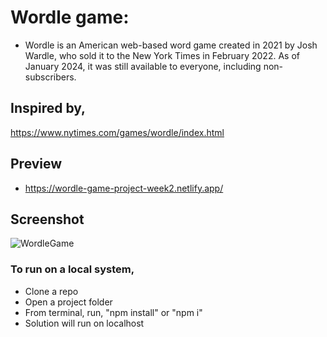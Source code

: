 # Wordle game:
- Wordle is an American web-based word game created in 2021 by Josh Wardle, who sold it to the New York Times in February 2022. As of January 2024, it was still available to everyone, including non-subscribers.

## Inspired by,
https://www.nytimes.com/games/wordle/index.html

## Preview
- https://wordle-game-project-week2.netlify.app/

## Screenshot
![WordleGame](https://github.com/user-attachments/assets/020a2ac3-7f35-4160-b76a-f40a5d779122)

### To run on a local system,
- Clone a repo
- Open a project folder
- From terminal, run, "npm install" or "npm i"
- Solution will run on localhost
